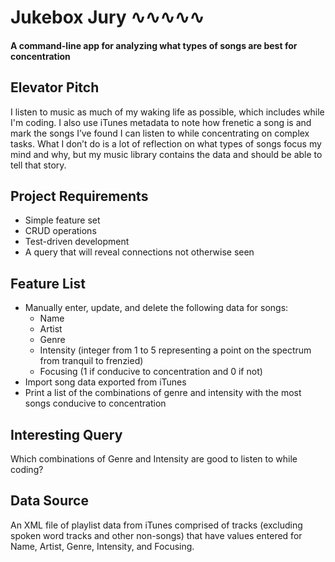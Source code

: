 # Jukebox Jury ∿∿∿∿∿

#### A command-line app for analyzing what types of songs are best for concentration

## Elevator Pitch

I listen to music as much of my waking life as possible, which includes while I'm coding. I also use iTunes metadata to note how frenetic a song is and mark the songs I’ve found I can listen to while concentrating on complex tasks. What I don’t do is a lot of reflection on what types of songs focus my mind and why, but my music library contains the data and should be able to tell that story.

## Project Requirements

  * Simple feature set
  * CRUD operations
  * Test-driven development
  * A query that will reveal connections not otherwise seen

## Feature List

  * Manually enter, update, and delete the following data for songs:
    * Name
    * Artist
    * Genre
    * Intensity (integer from 1 to 5 representing a point on the spectrum from tranquil to frenzied)
    * Focusing (1 if conducive to concentration and 0 if not)
  * Import song data exported from iTunes
  * Print a list of the combinations of genre and intensity with the most songs conducive to concentration

## Interesting Query

Which combinations of Genre and Intensity are good to listen to while coding?

## Data Source

An XML file of playlist data from iTunes comprised of tracks (excluding spoken word tracks and other non-songs) that have values entered for Name, Artist, Genre, Intensity, and Focusing.

